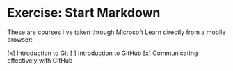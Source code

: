 # Exercise: Start Markdown

These are courses I've taken through Microsoft Learn directly from a mobile browser:

[x] Introduction to Git
[ ] Introduction to GitHub
[x] Communicating effectively with GitHub
